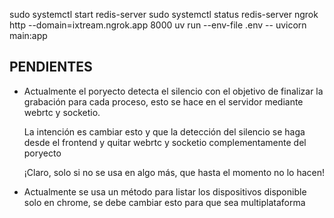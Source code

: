 sudo systemctl start redis-server
sudo systemctl status redis-server
ngrok http --domain=ixtream.ngrok.app 8000
uv run --env-file .env -- uvicorn main:app

## PENDIENTES

- Actualmente el poryecto detecta el silencio con el objetivo de finalizar la grabación para cada proceso, esto se hace en el servidor mediante webrtc y socketio.

  La intención es cambiar esto y que la detección del silencio se haga desde el frontend y quitar webrtc y socketio complementamente del poryecto

  ¡Claro, solo si no se usa en algo más, que hasta el momento no lo hacen!

- Actualmente se usa un método para listar los dispositivos disponible solo en chrome, se debe cambiar esto para que sea multiplataforma
